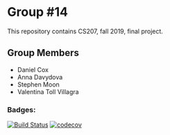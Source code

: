 # Group #14
This repository contains CS207, fall 2019, final project.
## Group Members
* Daniel Cox
* Anna Davydova
* Stephen Moon
* Valentina Toll Villagra
### Badges:
[![Build Status](https://travis-ci.com/IACS-CS-207-FantasticFour/cs207-FinalProject.svg?branch=master)](https://travis-ci.com/IACS-CS-207-FantasticFour/cs207-FinalProject)
[![codecov](https://codecov.io/gh/IACS-CS-207-FantasticFour/cs207-FinalProject/branch/master/graph/badge.svg)](https://codecov.io/gh/IACS-CS-207-FantasticFour/cs207-FinalProject)
